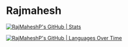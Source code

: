# Rajmahesh
[![RajMaheshP's GitHub | Stats](https://stats.quine.sh/RajMaheshP/github?theme=dark)](https://quine.sh?utm_source=widgets&utm_campaign=RajMaheshP)

[![RajMaheshP's GitHub | Languages Over Time](https://stats.quine.sh/RajMaheshP/languages-over-time?theme=dark)](https://quine.sh?utm_source=widgets&utm_campaign=RajMaheshP)
